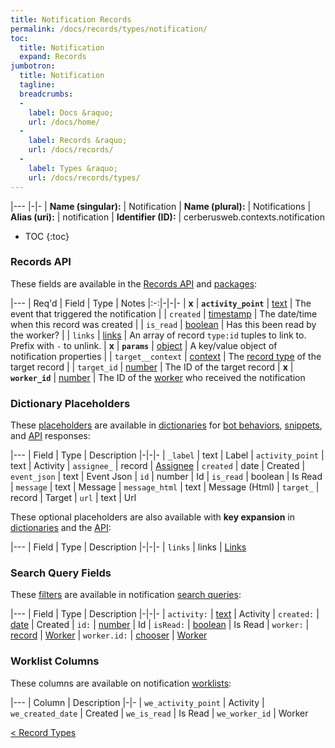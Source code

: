 ```yaml
---
title: Notification Records
permalink: /docs/records/types/notification/
toc:
  title: Notification
  expand: Records
jumbotron:
  title: Notification
  tagline: 
  breadcrumbs:
  -
    label: Docs &raquo;
    url: /docs/home/
  -
    label: Records &raquo;
    url: /docs/records/
  -
    label: Types &raquo;
    url: /docs/records/types/
---
```


|---
|-|-
| **Name (singular):** | Notification
| **Name (plural):** | Notifications
| **Alias (uri):** | notification
| **Identifier (ID):** | cerberusweb.contexts.notification

* TOC
{:toc}

### Records API

These fields are available in the [Records API](/docs/api/endpoints/records/) and [packages](/docs/packages/):

|---
| Req'd | Field | Type | Notes
|:-:|-|-|-
| **x** | **`activity_point`** | [text](/docs/records/fields/types/text/) | The event that triggered the notification 
|   | `created` | [timestamp](/docs/records/fields/types/timestamp/) | The date/time when this record was created 
|   | `is_read` | [boolean](/docs/records/fields/types/boolean/) | Has this been read by the worker? 
|   | `links` | [links](/docs/records/fields/types/links/) | An array of record `type:id` tuples to link to. Prefix with `-` to unlink. 
| **x** | **`params`** | [object](/docs/records/fields/types/object/) | A key/value object of notification properties 
|   | `target__context` | [context](/docs/records/fields/types/context/) | The [record type](/docs/records/types/) of the target record 
|   | `target_id` | [number](/docs/records/fields/types/number/) | The ID of the target record 
| **x** | **`worker_id`** | [number](/docs/records/fields/types/number/) | The ID of the [worker](/docs/records/types/worker/) who received the notification 

### Dictionary Placeholders

These [placeholders](/docs/bots/scripting/placeholders/) are available in [dictionaries](/docs/bots/behaviors/dictionaries/) for [bot behaviors](/docs/bots/behaviors/), [snippets](/docs/snippets/), and [API](/docs/api/) responses:

|---
| Field | Type | Description
|-|-|-
| `_label` | text | Label
| `activity_point` | text | Activity
| `assignee_` | record | [Assignee](/docs/records/types/worker/)
| `created` | date | Created
| `event_json` | text | Event Json
| `id` | number | Id
| `is_read` | boolean | Is Read
| `message` | text | Message
| `message_html` | text | Message (Html)
| `target_` | record | Target
| `url` | text | Url

These optional placeholders are also available with **key expansion** in [dictionaries](/docs/bots/behaviors/dictionaries/key-expansion/) and the [API](/docs/api/responses/#expanding-keys-in-api-requests):

|---
| Field | Type | Description
|-|-|-
| `links` | links | [Links](/docs/bots/behaviors/dictionaries/key-expansion/#links)
	
### Search Query Fields

These [filters](/docs/search/filters/) are available in notification [search queries](/docs/search/):

|---
| Field | Type | Description
|-|-|-
| `activity:` | [text](/docs/search/filters/text/) | Activity
| `created:` | [date](/docs/search/filters/dates/) | Created
| `id:` | [number](/docs/search/filters/numbers/) | Id
| `isRead:` | [boolean](/docs/search/filters/booleans/) | Is Read
| `worker:` | [record](/docs/search/deep-search/) | [Worker](/docs/records/types/worker/)
| `worker.id:` | [chooser](/docs/search/filters/choosers/) | [Worker](/docs/records/types/worker/)
	
### Worklist Columns

These columns are available on notification [worklists](/docs/worklists/):

|---
| Column | Description
|-|-
| `we_activity_point` | Activity
| `we_created_date` | Created
| `we_is_read` | Is Read
| `we_worker_id` | Worker

<div class="section-nav">
	<div class="left">
		<a href="/docs/records/types/" class="prev">&lt; Record Types</a>
	</div>
	<div class="right align-right">
	</div>
</div>
<div class="clear"></div>